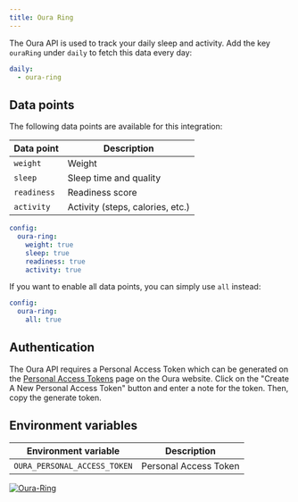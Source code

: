 ```yaml
---
title: Oura Ring
---
```


The Oura API is used to track your daily sleep and activity. Add the key `ouraRing` under `daily` to fetch this data every day:

```yaml title=".stethoscoperc.yml"
daily:
  - oura-ring
```

## Data points

The following data points are available for this integration:

| Data point  | Description                      |
| ----------- | -------------------------------- |
| `weight`    | Weight                           |
| `sleep`     | Sleep time and quality           |
| `readiness` | Readiness score                  |
| `activity`  | Activity (steps, calories, etc.) |

```yaml title=".stethoscoperc.yml"
config:
  oura-ring:
    weight: true
    sleep: true
    readiness: true
    activity: true
```

If you want to enable all data points, you can simply use `all` instead:

```yaml title=".stethoscoperc.yml"
config:
  oura-ring:
    all: true
```

## Authentication

The Oura API requires a Personal Access Token which can be generated on the [Personal Access Tokens](https://cloud.ouraring.com/personal-access-tokens) page on the Oura website. Click on the "Create A New Personal Access Token" button and enter a note for the token. Then, copy the generate token.

## Environment variables

| Environment variable         | Description           |
| ---------------------------- | --------------------- |
| `OURA_PERSONAL_ACCESS_TOKEN` | Personal Access Token |

<a href="/docs/integrations/oura-ring"><img class="logos" alt="Oura-Ring" src="https://stethoscope.js.org/branding/integrations/oura-ring.png" /></a>
